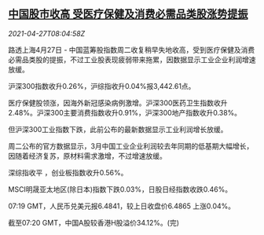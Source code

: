 <!--1619512262000-->
[中国股市收高 受医疗保健及消费必需品类股涨势提振](https://cn.reuters.com/article/china-stock-market-hea-consumer-0427-idCNKBS2CE0QP)
------

<div><i>2021-04-27T08:04:58Z</i></div><p>路透上海4月27日 - 中国蓝筹股指数周二收复稍早失地收高，受到医疗保健及消费必需品类股的提振，不过工业股表现疲弱带来拖累，因数据显示工业企业利润增速放缓。</p><p>沪深300指数收升0.26%，沪综指收升0.04%报3,442.61点。</p><p>医疗保健股领涨，因海外新冠感染病例激增。沪深300医药卫生指数收升2.48%。沪深300主要消费指数收升0.91%，沪深300地产指数收升0.38%。</p><p>但沪深300工业指数下跌，此前公布的最新数据显示工业利润增长放缓。</p><p>周二公布的官方数据显示，3月中国工业企业利润较去年同期的低基期大幅增长，因随着经济复苏，原材料需求激增，不过增速放缓。</p><p>深综指收平 ，创业板指数收升0.56%。</p><p>MSCI明晟亚太地区(除日本)指数下跌0.03%，日股日经指数收跌0.46%。</p><p>07:19 GMT，人民币兑美元报6.4841，较上日收盘价6.4865 上涨0.04%。</p><p>截至07:20 GMT，中国A股较香港H股溢价34.12%。(完)</p>

